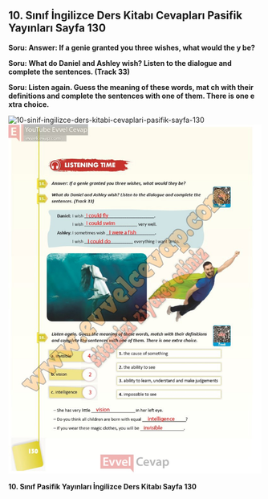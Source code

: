 ## 10. Sınıf İngilizce Ders Kitabı Cevapları Pasifik Yayınları Sayfa 130

**Soru: Answer: If a genie granted you three wishes, what would the y be?**

**Soru: What do Daniel and Ashley wish? Listen to the dialogue and complete the sentences. (Track 33)**

**Soru: Listen again. Guess the meaning of these words, mat ch with their definitions and complete the sentences with one of them. There is one e xtra choice.**

![10-sinif-ingilizce-ders-kitabi-cevaplari-pasifik-sayfa-130]()![10-sinif-ingilizce-ders-kitabi-cevaplari-pasifik-sayfa-130](./image1.webp)

**10. Sınıf Pasifik Yayınları İngilizce Ders Kitabı Sayfa 130**